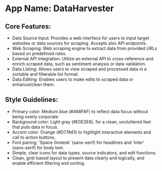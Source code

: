# **App Name**: DataHarvester

## Core Features:

- Data Source Input: Provides a web interface for users to input target websites or data sources for scraping. Accepts also API endpoints.
- Web Scraping: Web scraping engine to extract data from provided URLs based on predefined rules.
- External API Integration: Utilize an external API to cross-reference and enrich scraped data, such as sentiment analysis or data validation.
- Data Listing: Allows users to view scraped and processed data in a sortable and filterable list format.
- Data Editing: Enables users to make edits to scraped data or enhance/clean them.

## Style Guidelines:

- Primary color: Medium blue (#468FAF) to reflect data focus without being overly corporate.
- Background color: Light gray (#E0E3E6), for a clean, uncluttered feel that puts data in focus.
- Accent color: Orange (#D77A61) to highlight interactive elements and call to action buttons.
- Font pairing: 'Space Grotesk' (sans-serif) for headlines and 'Inter' (sans-serif) for body text.
- Simple, clear icons for data types, source indicators, and edit functions.
- Clean, grid-based layout to present data clearly and logically, and enable efficient filtering and sorting.
